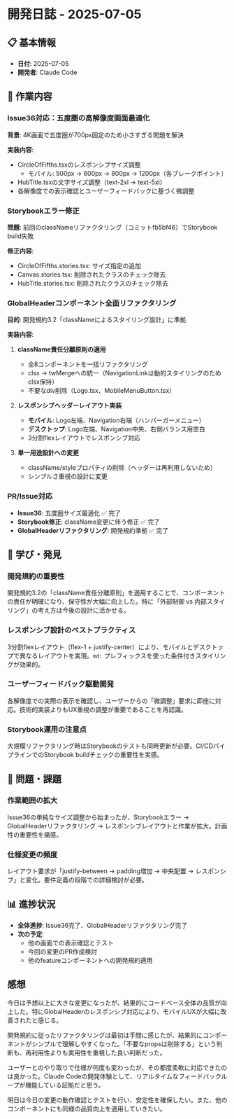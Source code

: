 # 開発日誌 - 2025-07-05

## 📋 基本情報

- **日付**: 2025-07-05
- **開発者**: Claude Code

## 🎯 作業内容

### Issue36対応：五度圏の高解像度画面最適化

**背景**: 4K画面で五度圏が700px固定のため小さすぎる問題を解決

**実装内容**:

- CircleOfFifths.tsxのレスポンシブサイズ調整
  - モバイル: 500px → 600px → 800px → 1200px（各ブレークポイント）
- HubTitle.tsxの文字サイズ調整（text-2xl → text-5xl）
- 各解像度での表示確認とユーザーフィードバックに基づく微調整

### Storybookエラー修正

**問題**: 前回のclassNameリファクタリング（コミットfb5bf46）でStorybook build失敗

**修正内容**:

- CircleOfFifths.stories.tsx: サイズ指定の追加
- Canvas.stories.tsx: 削除されたクラスのチェック除去
- HubTitle.stories.tsx: 削除されたクラスのチェック除去

### GlobalHeaderコンポーネント全面リファクタリング

**目的**: 開発規約3.2「classNameによるスタイリング設計」に準拠

**実装内容**:

1. **className責任分離原則の適用**

   - 全8コンポーネントを一括リファクタリング
   - clsx → twMergeへの統一（NavigationLinkは動的スタイリングのためclsx保持）
   - 不要なdiv削除（Logo.tsx、MobileMenuButton.tsx）

2. **レスポンシブヘッダーレイアウト実装**

   - **モバイル**: Logo左端、Navigation右端（ハンバーガーメニュー）
   - **デスクトップ**: Logo左端、Navigation中央、右側バランス用空白
   - 3分割flexレイアウトでレスポンシブ対応

3. **単一用途設計への変更**
   - className/styleプロパティの削除（ヘッダーは再利用しないため）
   - シンプルさ重視の設計に変更

### PR/Issue対応

- **Issue36**: 五度圏サイズ最適化 ✅ 完了
- **Storybook修正**: className変更に伴う修正 ✅ 完了
- **GlobalHeaderリファクタリング**: 開発規約準拠 ✅ 完了

## 🔧 学び・発見

### 開発規約の重要性

開発規約3.2の「className責任分離原則」を適用することで、コンポーネントの責任が明確になり、保守性が大幅に向上した。特に「外部制御 vs 内部スタイリング」の考え方は今後の設計に活かせる。

### レスポンシブ設計のベストプラクティス

3分割flexレイアウト（flex-1 + justify-center）により、モバイルとデスクトップで異なるレイアウトを実現。`md:` プレフィックスを使った条件付きスタイリングが効果的。

### ユーザーフィードバック駆動開発

各解像度での実際の表示を確認し、ユーザーからの「微調整」要求に即座に対応。技術的実装よりもUX重視の調整が重要であることを再認識。

### Storybook運用の注意点

大規模リファクタリング時はStorybookのテストも同時更新が必要。CI/CDパイプラインでのStorybook buildチェックの重要性を実感。

## 🚫 問題・課題

### 作業範囲の拡大

Issue36の単純なサイズ調整から始まったが、Storybookエラー → GlobalHeaderリファクタリング → レスポンシブレイアウトと作業が拡大。計画性の重要性を痛感。

### 仕様変更の頻度

レイアウト要求が「justify-between → padding増加 → 中央配置 → レスポンシブ」と変化。要件定義の段階での詳細検討が必要。

## 📊 進捗状況

- **全体進捗**: Issue36完了、GlobalHeaderリファクタリング完了
- **次の予定**:
  - 他の画面での表示確認とテスト
  - 今回の変更のPR作成検討
  - 他のfeatureコンポーネントへの開発規約適用

## 感想

今日は予想以上に大きな変更になったが、結果的にコードベース全体の品質が向上した。特にGlobalHeaderのレスポンシブ対応により、モバイルUXが大幅に改善されたと感じる。

開発規約に従ったリファクタリングは最初は手間に感じたが、結果的にコンポーネントがシンプルで理解しやすくなった。「不要なpropsは削除する」という判断も、再利用性よりも実用性を重視した良い判断だった。

ユーザーとのやり取りで仕様が何度も変わったが、その都度柔軟に対応できたのは良かった。Claude Codeの開発体験として、リアルタイムなフィードバックループが機能している証拠だと思う。

明日は今日の変更の動作確認とテストを行い、安定性を確保したい。また、他のコンポーネントにも同様の品質向上を適用していきたい。
